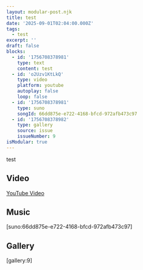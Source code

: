 ```yaml
---
layout: modular-post.njk
title: test
date: '2025-09-01T02:04:00.000Z'
tags:
  - test
excerpt: ''
draft: false
blocks:
  - id: '1756708378981'
    type: text
    content: test
  - id: 'o2Uzv1KtLkQ'
    type: video
    platform: youtube
    autoplay: false
    loop: false
  - id: '1756708378981'
    type: suno
    songId: 66dd875e-e722-4168-bfcd-972afb473c97
  - id: '1756708378982'
    type: gallery
    source: issue
    issueNumber: 9
isModular: true
---
```

test

## Video

[YouTube Video](https://www.youtube.com/watch?v=https://www.youtube.com/watch?v=o2Uzv1KtLkQ)

## Music

[suno:66dd875e-e722-4168-bfcd-972afb473c97]

## Gallery

[gallery:9]
